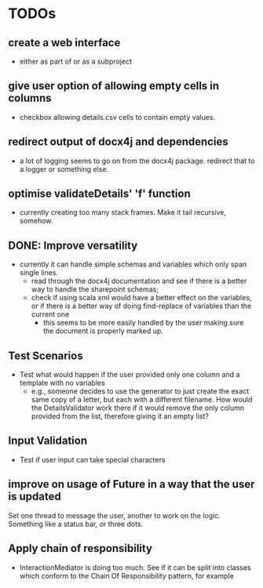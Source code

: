 TODOs
=====

create a web interface
----------------------
- either as part of or as a subproject


give user option of allowing empty cells in columns
---------------------------------------------------
- checkbox allowing details.csv cells to contain empty values.


redirect output of docx4j and dependencies
------------------------------------------
- a lot of logging seems to go on from the docx4j package. redirect that to a
  logger or something else.

optimise validateDetails' 'f' function
--------------------------------------
- currently creating too many stack frames. Make it tail recursive, somehow.

DONE: Improve versatility
-------------------
- currently it can handle simple schemas and variables which only span single lines.
  - read through the docx4j documentation and see if there is a better way to
    handle the sharepoint schemas;
  - check if using scala xml would have a better effect on the variables, or if
    there is a better way of doing find-replace of variables than the current one
    - this seems to be more easily handled by the user making sure the document
      is properly marked up.


Test Scenarios
--------------
- Test what would happen if the user provided only one column and a template with no variables
  - e.g., someone decides to use the generator to just create the exact same
    copy of a letter, but each with a different filename. How would the
    DetailsValidator work there if it would remove the only column provided
    from the list, therefore giving it an empty list?


Input Validation
----------------
- Test if user input can take special characters


improve on usage of Future in a way that the user is updated
------------------------------------------------------------
Set one thread to message the user, another to work on 
the logic. Something like a status bar, or three dots.


Apply chain of responsibility
-----------------------------
- InteractionMediator is doing too much. See if it can be split into classes
  which conform to the Chain Of Responsibility pattern, for example
